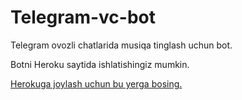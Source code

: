 # Telegram-vc-bot

Telegram ovozli chatlarida musiqa tinglash uchun bot.

Botni Heroku saytida ishlatishingiz mumkin.

<a href="https://heroku.com/deploy?template=https://github.com/SanjarbekDev/vc-bot/tree/master">Herokuga joylash uchun bu yerga bosing.</a>
